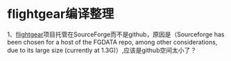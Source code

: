 # flightgear编译整理
1、[flightgear](http://www.flightgear.org/)项目托管在SourceForge而不是github，原因是（Sourceforge has been chosen for a host of the FGDATA repo, among other considerations, due to its large size (currently at 1.3G)）,应该是github空间太小了？